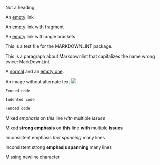 Not a heading

An [empty]() link

An [empty](#) link with fragment

An [empty](<>) link with angle brackets

This is a test file for the MARKDOWNLINT package.

This is a paragraph
about Markdownlint
that capitalizes the
name wrong twice:
MarkDownLint.

A [normal](link) and an [empty one]().

An image without alternate text ![](image.jpg)

```text
Fenced code
```

    Indented code

~~~text
Fenced code
~~~

Mixed *emphasis* on _this_ line *with* multiple _issues_

Mixed __strong emphasis__ on **this** line __with__ multiple **issues**

Inconsistent
emphasis _text
spanning_ many
lines

Inconsistent
strong **emphasis
spanning** many
lines

Missing newline character